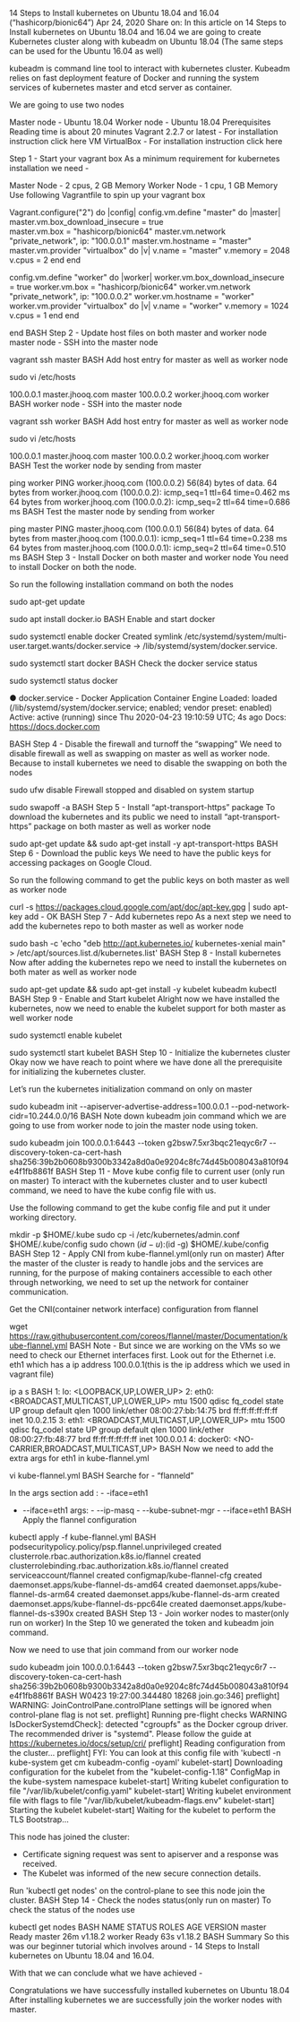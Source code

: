 14 Steps to Install kubernetes on Ubuntu 18.04 and 16.04 (“hashicorp/bionic64”)
Apr 24, 2020
Share on:
In this article on 14 Steps to Install kubernetes on Ubuntu 18.04 and 16.04 we are going to create Kubernetes cluster along with kubeadm on Ubuntu 18.04 (The same steps can be used for the Ubuntu 16.04 as well)

kubeadm is command line tool to interact with kubernetes cluster. Kubeadm relies on fast deployment feature of Docker and running the system services of kubernetes master and etcd server as container.

We are going to use two nodes

Master node - Ubuntu 18.04
Worker node - Ubuntu 18.04
Prerequisites
Reading time is about 20 minutes
Vagrant 2.2.7 or latest - For installation instruction click here
VM VirtualBox - For installation instruction click here

Step 1 - Start your vagrant box
As a minimum requirement for kubernetes installation we need -

Master Node - 2 cpus, 2 GB Memory
Worker Node - 1 cpu, 1 GB Memory
Use following Vagrantfile to spin up your vagrant box

Vagrant.configure("2") do |config|
  config.vm.define "master" do |master|
    master.vm.box_download_insecure = true    
    master.vm.box = "hashicorp/bionic64"
    master.vm.network "private_network", ip: "100.0.0.1"
    master.vm.hostname = "master"
    master.vm.provider "virtualbox" do |v|
      v.name = "master"
      v.memory = 2048
      v.cpus = 2
    end
  end

  config.vm.define "worker" do |worker|
    worker.vm.box_download_insecure = true 
    worker.vm.box = "hashicorp/bionic64"
    worker.vm.network "private_network", ip: "100.0.0.2"
    worker.vm.hostname = "worker"
    worker.vm.provider "virtualbox" do |v|
      v.name = "worker"
      v.memory = 1024
      v.cpus = 1
    end
  end

end
BASH
Step 2 - Update host files on both master and worker node
master node - SSH into the master node

vagrant ssh master
BASH
Add host entry for master as well as worker node

sudo vi /etc/hosts

100.0.0.1 master.jhooq.com master
100.0.0.2 worker.jhooq.com worker
BASH
worker node - SSH into the master node

vagrant ssh worker
BASH
Add host entry for master as well as worker node

sudo vi /etc/hosts

100.0.0.1 master.jhooq.com master
100.0.0.2 worker.jhooq.com worker
BASH
Test the worker node by sending from master

ping worker
PING worker.jhooq.com (100.0.0.2) 56(84) bytes of data.
64 bytes from worker.jhooq.com (100.0.0.2): icmp_seq=1 ttl=64 time=0.462 ms
64 bytes from worker.jhooq.com (100.0.0.2): icmp_seq=2 ttl=64 time=0.686 ms
BASH
Test the master node by sending from worker

ping master
PING master.jhooq.com (100.0.0.1) 56(84) bytes of data.
64 bytes from master.jhooq.com (100.0.0.1): icmp_seq=1 ttl=64 time=0.238 ms
64 bytes from master.jhooq.com (100.0.0.1): icmp_seq=2 ttl=64 time=0.510 ms
BASH
Step 3 - Install Docker on both master and worker node
You need to install Docker on both the node.

So run the following installation command on both the nodes

sudo apt-get update

sudo apt install docker.io
BASH
Enable and start docker

sudo systemctl enable docker
Created symlink /etc/systemd/system/multi-user.target.wants/docker.service → /lib/systemd/system/docker.service.

sudo systemctl start  docker
BASH
Check the docker service status

sudo systemctl status docker

● docker.service - Docker Application Container Engine
   Loaded: loaded (/lib/systemd/system/docker.service; enabled; vendor preset: enabled)
   Active: active (running) since Thu 2020-04-23 19:10:59 UTC; 4s ago
     Docs: https://docs.docker.com

BASH
Step 4 - Disable the firewall and turnoff the “swapping”
We need to disable firewall as well as swapping on master as well as worker node. Because to install kubernetes we need to disable the swapping on both the nodes

sudo ufw disable
Firewall stopped and disabled on system startup

sudo swapoff -a
BASH
Step 5 - Install “apt-transport-https” package
To download the kubernetes and its public we need to install “apt-transport-https” package on both master as well as worker node

sudo apt-get update && sudo apt-get install -y apt-transport-https
BASH
Step 6 - Download the public keys
We need to have the public keys for accessing packages on Google Cloud.

So run the following command to get the public keys on both master as well as worker node

curl -s https://packages.cloud.google.com/apt/doc/apt-key.gpg | sudo apt-key add -
OK
BASH
Step 7 - Add kubernetes repo
As a next step we need to add the kubernetes repo to both master as well as worker node

sudo bash -c 'echo "deb http://apt.kubernetes.io/ kubernetes-xenial main" > /etc/apt/sources.list.d/kubernetes.list'
BASH
Step 8 - Install kubernetes
Now after adding the kubernetes repo we need to install the kubernetes on both mater as well as worker node

sudo apt-get update && sudo apt-get install -y kubelet kubeadm kubectl
BASH
Step 9 - Enable and Start kubelet
Alright now we have installed the kubernetes, now we need to enable the kubelet support for both master as well worker node

sudo systemctl enable kubelet

sudo systemctl start kubelet
BASH
Step 10 - Initialize the kubernetes cluster
Okay now we have reach to point where we have done all the prerequisite for initializing the kubernetes cluster.

Let’s run the kubernetes initialization command on only on master

sudo kubeadm init --apiserver-advertise-address=100.0.0.1 --pod-network-cidr=10.244.0.0/16
BASH
Note down kubeadm join command which we are going to use from worker node to join the master node using token.

sudo kubeadm join 100.0.0.1:6443 --token g2bsw7.5xr3bqc21eqyc6r7 --discovery-token-ca-cert-hash sha256:39b2b0608b9300b3342a8d0a0e9204c8fc74d45b008043a810f94e4f1fb8861f
BASH
Step 11 - Move kube config file to current user (only run on master)
To interact with the kubernetes cluster and to user kubectl command, we need to have the kube config file with us.

Use the following command to get the kube config file and put it under working directory.

mkdir -p $HOME/.kube
sudo cp -i /etc/kubernetes/admin.conf $HOME/.kube/config
sudo chown $(id -u):$(id -g) $HOME/.kube/config
BASH
Step 12 - Apply CNI from kube-flannel.yml(only run on master)
After the master of the cluster is ready to handle jobs and the services are running, for the purpose of making containers accessible to each other through networking, we need to set up the network for container communication.

Get the CNI(container network interface) configuration from flannel

wget https://raw.githubusercontent.com/coreos/flannel/master/Documentation/kube-flannel.yml
BASH
Note - But since we are working on the VMs so we need to check our Ethernet interfaces first.
Look out for the Ethernet i.e. eth1 which has a ip address 100.0.0.1(this is the ip address which we used in vagrant file)

ip a s
BASH
1: lo: <LOOPBACK,UP,LOWER_UP>
2: eth0: <BROADCAST,MULTICAST,UP,LOWER_UP> mtu 1500 qdisc fq_codel state UP group default qlen 1000
    link/ether 08:00:27:bb:14:75 brd ff:ff:ff:ff:ff:ff
    inet 10.0.2.15
3: eth1: <BROADCAST,MULTICAST,UP,LOWER_UP> mtu 1500 qdisc fq_codel state UP group default qlen 1000
    link/ether 08:00:27:fb:48:77 brd ff:ff:ff:ff:ff:ff
    inet 100.0.0.1
4: docker0: <NO-CARRIER,BROADCAST,MULTICAST,UP>
BASH
Now we need to add the extra args for eth1 in kube-flannel.yml

vi kube-flannel.yml
BASH
Searche for - “flanneld”

In the args section add : - -iface=eth1

- --iface=eth1
        args:
        - --ip-masq
        - --kube-subnet-mgr
        - --iface=eth1
BASH
Apply the flannel configuration

kubectl apply -f kube-flannel.yml
BASH
podsecuritypolicy.policy/psp.flannel.unprivileged created
clusterrole.rbac.authorization.k8s.io/flannel created
clusterrolebinding.rbac.authorization.k8s.io/flannel created
serviceaccount/flannel created
configmap/kube-flannel-cfg created
daemonset.apps/kube-flannel-ds-amd64 created
daemonset.apps/kube-flannel-ds-arm64 created
daemonset.apps/kube-flannel-ds-arm created
daemonset.apps/kube-flannel-ds-ppc64le created
daemonset.apps/kube-flannel-ds-s390x created
BASH
Step 13 - Join worker nodes to master(only run on worker)
In the Step 10 we generated the token and kubeadm join command.

Now we need to use that join command from our worker node

sudo kubeadm join 100.0.0.1:6443 --token g2bsw7.5xr3bqc21eqyc6r7     --discovery-token-ca-cert-hash sha256:39b2b0608b9300b3342a8d0a0e9204c8fc74d45b008043a810f94e4f1fb8861f
BASH
W0423 19:27:00.344480   18268 join.go:346] preflight] WARNING: JoinControlPane.controlPlane settings will be ignored when control-plane flag is not set.
preflight] Running pre-flight checks
	WARNING IsDockerSystemdCheck]: detected "cgroupfs" as the Docker cgroup driver. The recommended driver is "systemd". Please follow the guide at https://kubernetes.io/docs/setup/cri/
preflight] Reading configuration from the cluster...
preflight] FYI: You can look at this config file with 'kubectl -n kube-system get cm kubeadm-config -oyaml'
kubelet-start] Downloading configuration for the kubelet from the "kubelet-config-1.18" ConfigMap in the kube-system namespace
kubelet-start] Writing kubelet configuration to file "/var/lib/kubelet/config.yaml"
kubelet-start] Writing kubelet environment file with flags to file "/var/lib/kubelet/kubeadm-flags.env"
kubelet-start] Starting the kubelet
kubelet-start] Waiting for the kubelet to perform the TLS Bootstrap...

This node has joined the cluster:
* Certificate signing request was sent to apiserver and a response was received.
* The Kubelet was informed of the new secure connection details.

Run 'kubectl get nodes' on the control-plane to see this node join the cluster.
BASH
Step 14 - Check the nodes status(only run on master)
To check the status of the nodes use

kubectl get nodes
BASH
NAME     STATUS   ROLES    AGE   VERSION
master   Ready    master   26m   v1.18.2
worker   Ready    <none>   63s   v1.18.2
BASH
Summary
So this was our beginner tutorial which involves around - 14 Steps to Install kubernetes on Ubuntu 18.04 and 16.04.

With that we can conclude what we have achieved -

Congratulations we have successfully installed kubernetes on Ubuntu 18.04
After installing kubernetes we are successfully join the worker nodes with master.
